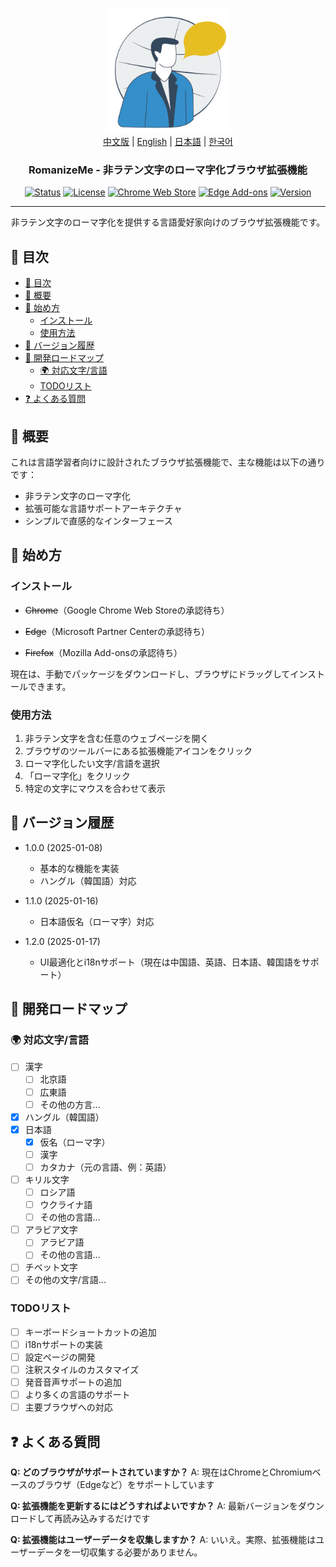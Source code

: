 <p align="center">
  <a href="" rel="noopener">
 <img width=200px height=200px src="assets/romanizemelogo256.png" alt="RomanizeMe - Browser Extension Logo"></a>
 <br>
 <a href="./README.zh.md">中文版</a> | <a href="./README.md">English</a> | <a href="./README.ja.md">日本語</a> | <a href="./README.ko.md">한국어</a>
</p>

<h3 align="center">RomanizeMe - 非ラテン文字のローマ字化ブラウザ拡張機能</h3>

<div align="center">

[![Status](https://img.shields.io/badge/status-active-success.svg)]()
[![License](https://img.shields.io/badge/license-MIT-blue.svg)](/LICENSE)
[![Chrome Web Store](https://img.shields.io/chrome-web-store/v/your-extension-id.svg)](https://chrome.google.com/webstore/detail/your-extension-id)
[![Edge Add-ons](https://img.shields.io/badge/edge-add--ons-blue.svg)](https://microsoftedge.microsoft.com/addons/detail/your-extension-id)
[![Version](https://img.shields.io/badge/version-1.2.0-blue.svg)](https://github.com/jeffminim/RomanizeMe/releases/tag/v1.2.0)

</div>

---

<p align="center"> 非ラテン文字のローマ字化を提供する言語愛好家向けのブラウザ拡張機能です。
    <br> 
</p>

## 📝 目次

- [📝 目次](#-目次)
- [🧐 概要 ](#-概要-)
- [🏁 始め方 ](#-始め方-)
  - [インストール](#インストール)
  - [使用方法](#使用方法)
- [📅 バージョン履歴 ](#-バージョン履歴-)
- [📅 開発ロードマップ ](#-開発ロードマップ-)
  - [🌍 対応文字/言語 ](#-対応文字言語-)
  - [TODOリスト](#todoリスト)
- [❓ よくある質問 ](#-よくある質問-)

## 🧐 概要 <a name = "概要"></a>

これは言語学習者向けに設計されたブラウザ拡張機能で、主な機能は以下の通りです：

- 非ラテン文字のローマ字化
- 拡張可能な言語サポートアーキテクチャ
- シンプルで直感的なインターフェース

## 🏁 始め方 <a name = "始め方"></a>

### インストール

- ~~Chrome~~（Google Chrome Web Storeの承認待ち）

- ~~Edge~~（Microsoft Partner Centerの承認待ち）

- ~~Firefox~~（Mozilla Add-onsの承認待ち）

現在は、手動でパッケージをダウンロードし、ブラウザにドラッグしてインストールできます。

### 使用方法

1. 非ラテン文字を含む任意のウェブページを開く
2. ブラウザのツールバーにある拡張機能アイコンをクリック
3. ローマ字化したい文字/言語を選択
4. 「ローマ字化」をクリック
5. 特定の文字にマウスを合わせて表示


## 📅 バージョン履歴 <a name = "バージョン履歴"></a>

- 1.0.0 (2025-01-08)
  
  - 基本的な機能を実装
  - ハングル（韓国語）対応

- 1.1.0 (2025-01-16)
  
  - 日本語仮名（ローマ字）対応

- 1.2.0 (2025-01-17)
  
  - UI最適化とi18nサポート（現在は中国語、英語、日本語、韓国語をサポート）

## 📅 開発ロードマップ <a name = "開発ロードマップ"></a>

### 🌍 対応文字/言語 <a name = "対応文字言語"></a>

- [ ] 漢字
  - [ ] 北京語
  - [ ] 広東語
  - [ ] その他の方言...
- [X] ハングル（韓国語）
- [x] 日本語
  - [x] 仮名（ローマ字）
  - [ ] 漢字
  - [ ] カタカナ（元の言語、例：英語）
- [ ] キリル文字
  - [ ] ロシア語
  - [ ] ウクライナ語
  - [ ] その他の言語...
- [ ] アラビア文字
  - [ ] アラビア語
  - [ ] その他の言語...
- [ ] チベット文字
- [ ] その他の文字/言語...

### TODOリスト

- [ ] キーボードショートカットの追加
- [ ] i18nサポートの実装
- [ ] 設定ページの開発
- [ ] 注釈スタイルのカスタマイズ
- [ ] 発音音声サポートの追加
- [ ] より多くの言語のサポート
- [ ] 主要ブラウザへの対応

## ❓ よくある質問 <a name = "よくある質問"></a>

**Q: どのブラウザがサポートされていますか？**
A: 現在はChromeとChromiumベースのブラウザ（Edgeなど）をサポートしています

**Q: 拡張機能を更新するにはどうすればよいですか？**
A: 最新バージョンをダウンロードして再読み込みするだけです

**Q: 拡張機能はユーザーデータを収集しますか？**
A: いいえ。実際、拡張機能はユーザーデータを一切収集する必要がありません。
